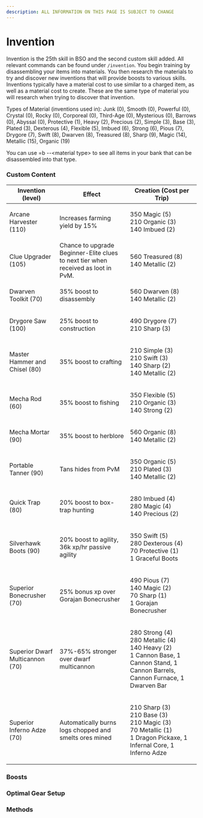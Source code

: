 ```yaml
---
description: ALL INFORMATION ON THIS PAGE IS SUBJECT TO CHANGE
---
```


# Invention

Invention is the 25th skill in BSO and the second custom skill added. All relevant commands can be found under `/invention`. You begin training by disassembling your items into materials. You then research the materials to try and discover new inventions that will provide boosts to various skills. Inventions typically have a material cost to use similar to a charged item, as well as a material cost to create. These are the same type of material you will research when trying to discover that invention.&#x20;

Types of Material (inventions used in): Junk (0), Smooth (0), Powerful (0), Crystal (0), Rocky (0), Corporeal (0), Third-Age (0), Mysterious (0), Barrows (0), Abyssal (0), Protective (1), Heavy (2), Precious (2), Simple (3), Base (3), Plated (3), Dexterous (4), Flexible (5), Imbued (6), Strong (6), Pious (7), Drygore (7), Swift (8), Dwarven (8), Treasured (8), Sharp (9), Magic (14), Metallic (15), Organic (19)

You can use =b --\<material type> to see all items in your bank that can be disassembled into that type.&#x20;

### Custom Content

| Invention (level)               | Effect                                                                            | Creation (Cost per Trip)                                                                                                                     |
| ------------------------------- | --------------------------------------------------------------------------------- | -------------------------------------------------------------------------------------------------------------------------------------------- |
| Arcane Harvester (110)          | Increases farming yield by 15%                                                    | <p>350 Magic (5)<br>210 Organic (3)<br>140 Imbued (2)</p>                                                                                    |
| Clue Upgrader (105)             | Chance to upgrade Beginner-Elite clues to next tier when received as loot in PvM. | <p>560 Treasured (8)<br>140 Metallic (2)</p>                                                                                                 |
| Dwarven Toolkit (70)            | 35% boost to disassembly                                                          | <p>560 Dwarven (8) <br>140 Metallic (2)</p>                                                                                                  |
| Drygore Saw (100)               | 25% boost to construction                                                         | <p>490 Drygore (7) <br>210 Sharp (3)</p>                                                                                                     |
| Master Hammer and Chisel (80)   | 35% boost to crafting                                                             | <p>210 Simple (3)<br>210 Swift (3)<br>140 Sharp (2)<br>140 Metallic (2)</p>                                                                  |
| Mecha Rod (60)                  | 35% boost to fishing                                                              | <p>350 Flexible (5)<br>210 Organic (3)<br>140 Strong (2)</p>                                                                                 |
| Mecha Mortar (90)               | 35% boost to herblore                                                             | <p>560 Organic (8)<br>140 Metallic (2)</p>                                                                                                   |
| Portable Tanner (90)            | Tans hides from PvM                                                               | <p>350 Organic (5)<br>210 Plated (3)<br>140 Metallic (2)</p>                                                                                 |
| Quick Trap (80)                 | 20% boost to box-trap hunting                                                     | <p>280 Imbued (4)<br>280 Magic (4)<br>140 Precious (2)</p>                                                                                   |
| Silverhawk Boots (90)           | 20% boost to agility, 36k xp/hr passive agility                                   | <p>350 Swift (5)<br>280 Dexterous (4)<br>70 Protective (1)<br>1 Graceful Boots<br></p>                                                       |
| Superior Bonecrusher (70)       | 25% bonus xp over Gorajan Bonecrusher                                             | <p>490 Pious (7)<br>140 Magic (2)<br>70 Sharp (1)<br>1 Gorajan Bonecrusher</p>                                                               |
| Superior Dwarf Multicannon (70) | 37%-65% stronger over dwarf multicannon                                           | <p>280 Strong (4)<br>280 Metallic (4)<br>140 Heavy (2)<br>1 Cannon Base, 1 Cannon Stand, 1 Cannon Barrels, Cannon Furnace, 1 Dwarven Bar</p> |
| Superior Inferno Adze (70)      | Automatically burns logs chopped and smelts ores mined                            | <p>210 Sharp (3)<br>210 Base (3)<br>210 Magic (3)<br>70 Metallic (1)<br>1 Dragon Pickaxe, 1 Infernal Core, 1 Inferno Adze</p>                |

### Boosts

### Optimal Gear Setup

### Methods



